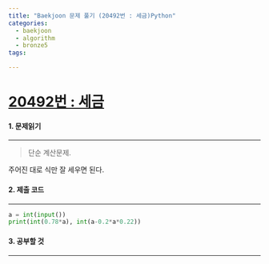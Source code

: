 ```yaml
---
title: "Baekjoon 문제 풀기 (20492번 : 세금)Python"
categories:
  - baekjoon
  - algorithm
  - bronze5
tags:

---
```



# [20492번 : 세금](https://www.acmicpc.net/problem/20492)

#### 1. 문제읽기
---

> 단순 계산문제.   

주어진 대로 식만 잘 세우면 된다.  

#### 2. 제출 코드 
---

```python
a = int(input())
print(int(0.78*a), int(a-0.2*a*0.22))
```



#### 3. 공부할 것
---


